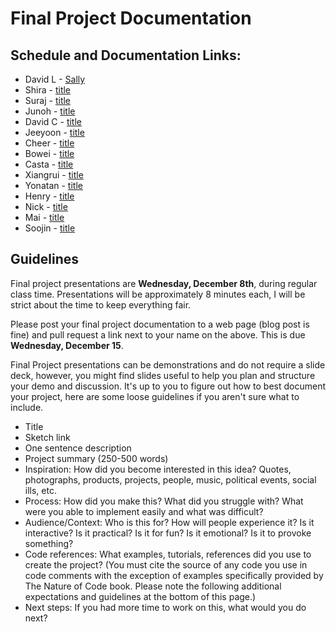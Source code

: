 # Final Project Documentation

## Schedule and Documentation Links:
- David L - [Sally](https://wp.nyu.edu/davidaleyva/week-14-final-project-documentation/)
- Shira - [title](url)
- Suraj - [title](url)
- Junoh - [title](url)
- David C - [title](url)
- Jeeyoon - [title](url)
- Cheer - [title](url)
- Bowei - [title](url)
- Casta - [title](url)
- Xiangrui - [title](url)
- Yonatan - [title](url)
- Henry - [title](url)
- Nick - [title](url)
- Mai - [title](url)
- Soojin - [title](url)

## Guidelines

Final project presentations are **Wednesday, December 8th**, during regular class time. Presentations will be approximately 8 minutes each, I will be strict about the time to keep everything fair.

Please post your final project documentation to a web page (blog post is fine) and pull request a link next to your name on the above. This is due **Wednesday, December 15**.

Final Project presentations can be demonstrations and do not require a slide deck, however, you might find slides useful to help you plan and structure your demo and discussion. It's up to you to figure out how to best document your project, here are some loose guidelines if you aren't sure what to include.

- Title
- Sketch link
- One sentence description
- Project summary (250-500 words)
- Inspiration: How did you become interested in this idea? Quotes, photographs, products, projects, people, music, political events, social ills, etc.
- Process: How did you make this? What did you struggle with? What were you able to implement easily and what was difficult?
- Audience/Context: Who is this for? How will people experience it? Is it interactive? Is it practical? Is it for fun? Is it emotional? Is it to provoke something?
- Code references: What examples, tutorials, references did you use to create the project? (You must cite the source of any code you use in code comments with the exception of examples specifically provided by The Nature of Code book. Please note the following additional expectations and guidelines at the bottom of this page.)
- Next steps: If you had more time to work on this, what would you do next?
